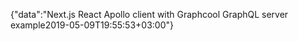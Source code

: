 {"data":"Next.js React Apollo client with Graphcool GraphQL server example2019-05-09T19:55:53+03:00"}
